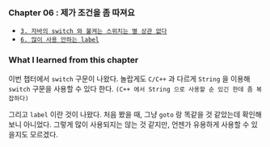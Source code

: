 
### Chapter 06 : 제가 조건을 좀 따져요

- [`3. 자바의 switch 와 불켜는 스위치는 별 상관 없다`](./section_03_06.md)
- [`6. 많이 사용 안하는 label`](./section_03_06.md)

### What I learned from this chapter

이번 챕터에서 `switch` 구문이 나왔다. 놀랍게도 `C/C++` 과 다르게 `String` 을 이용해 `switch` 구문을 사용할 수 있다 한다.
`(C++ 에서 String 으로 사용할 순 있긴 한데 좀 복잡하다)`

그리고 `label` 이란 것이 나왔다. 처음 봤을 때, 그냥 `goto` 랑 똑같을 것 같았는데 확인해보니 아니었다.
그렇게 많이 사용되지는 않는 것 같지만, 언젠가 유용하게 사용할 수 있을지도 모르겠다.

